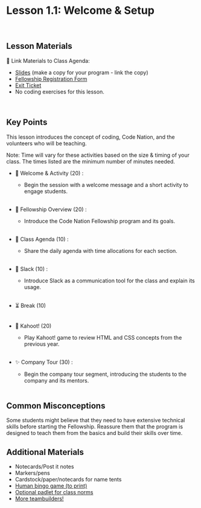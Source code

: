 # Lesson 1.1: Welcome & Setup

<br>

## Lesson Materials

📖 Link Materials to Class Agenda:
- [Slides](https://docs.google.com/presentation/d/19Orjx5il5B2A4tXx_3lhPURsA_HAkgPBRGYqPzzCkgk/edit?usp=sharing) (make a copy for your program - link the copy)
- [Fellowship Registration Form](https://codenation.tfaforms.net/24)
- [Exit Ticket](https://forms.gle/DARLsdnYLc9TBTUM9)
- No coding exercises for this lesson.

<br>

## Key Points
This lesson introduces the concept of coding, Code Nation, and the volunteers who will be teaching. 

Note: Time will vary for these activities based on the size & timing of your class. The times listed are the minimum number of minutes needed.

- 👋 Welcome & Activity (20) : 
    - Begin the session with a welcome message and a short activity to engage students.<br><br>

- 👀 Fellowship Overview (20) : 
    - Introduce the Code Nation Fellowship program and its goals.<br><br>

- 📑 Class Agenda (10) :
    - Share the daily agenda with time allocations for each section.<br><br>

- 💬 Slack (10) :
    - Introduce Slack as a communication tool for the class and explain its usage.<br><br>

- ⏳ Break (10) <br><br>

- 👾 Kahoot! (20)
    - Play Kahoot! game to review HTML and CSS concepts from the previous year.<br><br>

- ✨ Company Tour (30) :
    - Begin the company tour segment, introducing the students to the company and its mentors.<br><br>


## Common Misconceptions
Some students might believe that they need to have extensive technical skills before starting the Fellowship. Reassure them that the program is designed to teach them from the basics and build their skills over time.



## Additional Materials
- Notecards/Post it notes
- Markers/pens
- Cardstock/paper/notecards for name tents
- [Human bingo game (to print)](https://docs.google.com/document/d/1gNvW01wSLtLrZjSp1-dRMVXfjW19pzsFuYKZV7L6tsw/edit?usp=sharing)
- [Optional padlet for class norms](https://codenation.padlet.org/cn/nipqv2jg60n21sll)
- [More teambuilders!](https://docs.google.com/presentation/d/1OQExI6xayhDnDzN2uUg2g9pNv68EukVfl5MKaYWPHzw/edit#slide=id.gf43128b5c6_2_747)
